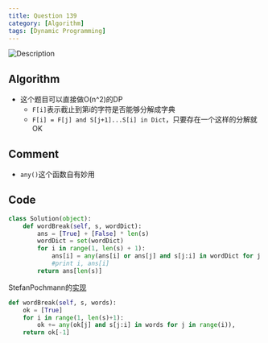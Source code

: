 ```yaml
---
title: Question 139
category: [Algorithm]
tags: [Dynamic Programming]
---
```


![Description](../Assets/Figure/questio139.png)

## Algorithm

- 这个题目可以直接做O(n^2)的DP
  - `F[i]`表示截止到第i的字符是否能够分解成字典
  - `F[i] = F[j] and S[j+1]...S[i] in Dict`，只要存在一个这样的分解就OK

## Comment

- `any()`这个函数自有妙用

## Code


```python
class Solution(object):
    def wordBreak(self, s, wordDict):
        ans = [True] + [False] * len(s)
        wordDict = set(wordDict)
        for i in range(1, len(s) + 1):
            ans[i] = any(ans[i] or ans[j] and s[j:i] in wordDict for j in range(len(s)))
            #print i, ans[i]
        return ans[len(s)]
```

StefanPochmann的[实现](https://discuss.leetcode.com/topic/16701/4-lines-in-python)

```python
def wordBreak(self, s, words):
    ok = [True]
    for i in range(1, len(s)+1):
        ok += any(ok[j] and s[j:i] in words for j in range(i)),
    return ok[-1]
```
